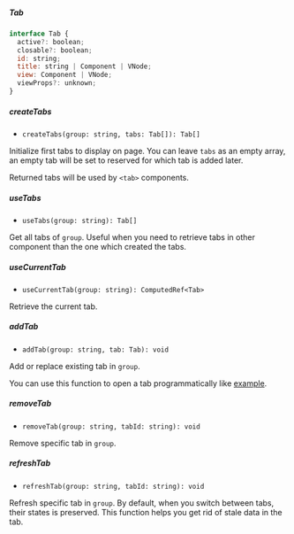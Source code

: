 ##### Tab

```js
interface Tab {
  active?: boolean;
  closable?: boolean;
  id: string;
  title: string | Component | VNode;
  view: Component | VNode;
  viewProps?: unknown;
}
```

##### createTabs

- `createTabs(group: string, tabs: Tab[]): Tab[]`

Initialize first tabs to display on page. You can leave `tabs` as an empty array, an empty tab will be set to reserved for which tab is added later.

Returned tabs will be used by `<tab>` components.

##### useTabs

- `useTabs(group: string): Tab[]`

Get all tabs of `group`. Useful when you need to retrieve tabs in other component than the one which created the tabs.

##### useCurrentTab

- `useCurrentTab(group: string): ComputedRef<Tab>`

Retrieve the current tab.

##### addTab

- `addTab(group: string, tab: Tab): void`

Add or replace existing tab in `group`.

You can use this function to open a tab programmatically like [example](quick-start.md#quick-example).

##### removeTab

- `removeTab(group: string, tabId: string): void`

Remove specific tab in `group`.

##### refreshTab

- `refreshTab(group: string, tabId: string): void`

Refresh specific tab in `group`. By default, when you switch between tabs, their states is preserved. This function helps you get rid of stale data in the tab.
